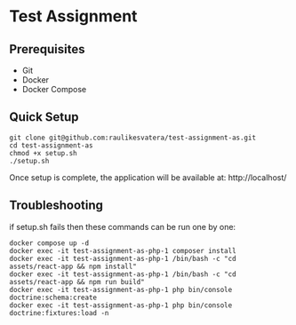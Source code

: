 # Test Assignment

## Prerequisites
- Git
- Docker
- Docker Compose

## Quick Setup
```console
git clone git@github.com:raulikesvatera/test-assignment-as.git
cd test-assignment-as
chmod +x setup.sh
./setup.sh
```

Once setup is complete, the application will be available at: http://localhost/


## Troubleshooting
if setup.sh fails then these commands can be run one by one:

```console
docker compose up -d
docker exec -it test-assignment-as-php-1 composer install
docker exec -it test-assignment-as-php-1 /bin/bash -c "cd assets/react-app && npm install"
docker exec -it test-assignment-as-php-1 /bin/bash -c "cd assets/react-app && npm run build"
docker exec -it test-assignment-as-php-1 php bin/console doctrine:schema:create
docker exec -it test-assignment-as-php-1 php bin/console doctrine:fixtures:load -n
```
